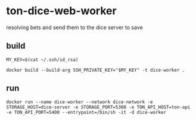 # ton-dice-web-worker
resolving bets and send them to the dice server to save

## build 
```MY_KEY=$(cat ~/.ssh/id_rsa)```

```docker build --build-arg SSH_PRIVATE_KEY="$MY_KEY" -t dice-worker .```

## run
```docker run --name dice-worker --network dice-network -e STORAGE_HOST=dice-server -e STORAGE_PORT=5300 -e TON_API_HOST=ton-api -e TON_API_PORT=5400 --entrypoint=/bin/sh -it -d dice-worker```
